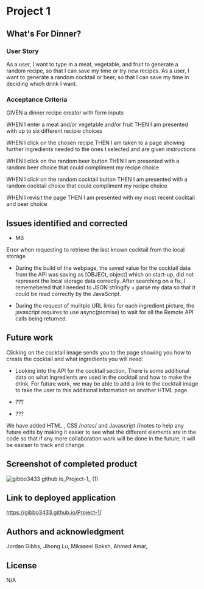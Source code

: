 # Project 1

## What's For Dinner?

### User Story

As a user, I want to type in a meat, vegetable, and fruit to generate a random recipe, so that I can save my time or try new recipes.
As a user, I want to generate a random cocktail or beer, so that I can save my time in deciding which drink I want.

### Acceptance Criteria

GIVEN a dinner recipe creator with form inputs

WHEN I enter a meat and/or vegetable and/or fruit
THEN I am presented with up to six different recipie choices

WHEN I click on the chosen recipe
THEN I am taken to a page showing further ingredients needed to the ones I selected and are given instructions

WHEN I click on the random beer button
THEN I am presented with a random beer choice that could compliment my recipe choice

WHEN I click on the random cocktail button
THEN I am presented with a random cocktail choice that could compliment my recipe choice

WHEN I revisit the page
THEN I am presented with my most recent cocktail and beer choice

## Issues identified and corrected

- MB

Error when requesting to retrieve the last known cocktail from the local storage
- During the build of the webpage, the saved value for the cocktail data from the API was saving as [OBJECt, object] which on start-up, did not represent the local storage data correctly. After searching on a fix, I rememebered that I needed to JSON stringify + parse my data so that it could be read correctly by the JavaScript. 

- During the request of mulitple URL links for each ingredient picture, the javascript requires to use async(promise) to wait for all the Remote API calls being returned. 

## Future work

Clicking on the cocktail image sends you to the page showing you how to create the cocktail and what ingredients you will need:
 - Looking into the API for the cocktail section, There is some additional data on what ingredients are used in the cocktail and how to make the drink. For future work, we may be able to add a link to the cocktail image to take the user to this additional information on another HTML page.

- ???
- ???

We have added HTML <!--notes-->, CSS /*notes*/ and Javascript //notes to help any future edits by making it easier to see what the different elements are in the code so that if any more collaboration work will be done in the future, it will be easiser to track and change.

## Screenshot of completed product

![gibbo3433 github io_Project-1_ (1)](https://user-images.githubusercontent.com/113479774/201734437-04edccb7-4133-4aac-8f83-87978f78d7f5.png)

## Link to deployed application

https://gibbo3433.github.io/Project-1/

## Authors and acknowledgment

Jordan Gibbs, Jihong Lu, Mikaaeel Boksh, Ahmed Amar,

## License

N/A
